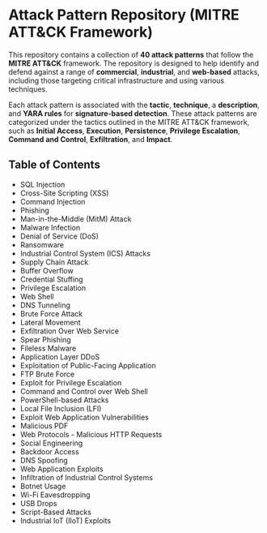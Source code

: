 # Attack Pattern Repository (MITRE ATT&CK Framework)

This repository contains a collection of **40 attack patterns** that follow the **MITRE ATT&CK** framework. The repository is designed to help identify and defend against a range of **commercial**, **industrial**, and **web-based** attacks, including those targeting critical infrastructure and using various techniques.

Each attack pattern is associated with the **tactic**, **technique**, a **description**, and **YARA rules** for **signature-based detection**. These attack patterns are categorized under the tactics outlined in the MITRE ATT&CK framework, such as **Initial Access**, **Execution**, **Persistence**, **Privilege Escalation**, **Command and Control**, **Exfiltration**, and **Impact**.

## Table of Contents
  - SQL Injection
  - Cross-Site Scripting (XSS)
  - Command Injection
  - Phishing
  - Man-in-the-Middle (MitM) Attack
  - Malware Infection
  - Denial of Service (DoS)
  - Ransomware
  - Industrial Control System (ICS) Attacks
  - Supply Chain Attack
  - Buffer Overflow
  - Credential Stuffing
  - Privilege Escalation
  - Web Shell
  - DNS Tunneling
  - Brute Force Attack
  - Lateral Movement
  - Exfiltration Over Web Service
  - Spear Phishing
  - Fileless Malware
  - Application Layer DDoS
  - Exploitation of Public-Facing Application
  - FTP Brute Force
  - Exploit for Privilege Escalation
  - Command and Control over Web Shell
  - PowerShell-based Attacks
  - Local File Inclusion (LFI)
  - Exploit Web Application Vulnerabilities
  - Malicious PDF
  - Web Protocols - Malicious HTTP Requests
  - Social Engineering
  - Backdoor Access
  - DNS Spoofing
  - Web Application Exploits
  - Infiltration of Industrial Control Systems
  - Botnet Usage
  - Wi-Fi Eavesdropping
  - USB Drops
  - Script-Based Attacks
  - Industrial IoT (IIoT) Exploits

